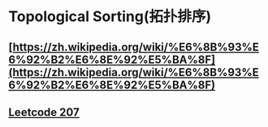 # Topological Sorting(拓扑排序)
## [https://zh.wikipedia.org/wiki/%E6%8B%93%E6%92%B2%E6%8E%92%E5%BA%8F](https://zh.wikipedia.org/wiki/%E6%8B%93%E6%92%B2%E6%8E%92%E5%BA%8F)
## [Leetcode 207](https://leetcode.com/problems/course-schedule/)